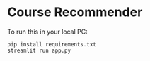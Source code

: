 # Course Recommender

To run this in your local PC:
```
pip install requirements.txt
streamlit run app.py
```
